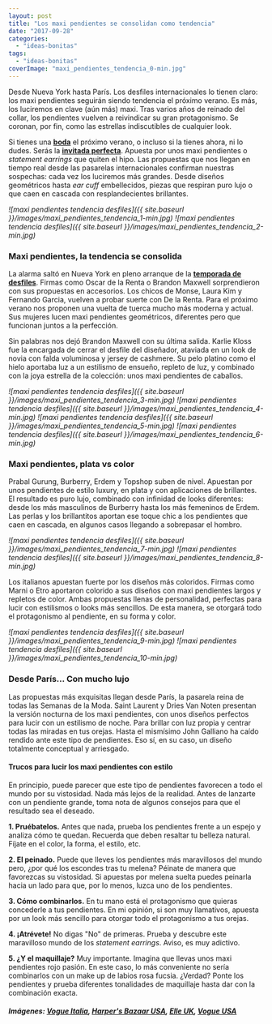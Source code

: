 ```yaml
---
layout: post
title: "Los maxi pendientes se consolidan como tendencia"
date: "2017-09-28"
categories: 
  - "ideas-bonitas"
tags: 
  - "ideas-bonitas"
coverImage: "maxi_pendientes_tendencia_0-min.jpg"
---
```


Desde Nueva York hasta París. Los desfiles internacionales lo tienen claro: los maxi pendientes seguirán siendo tendencia el próximo verano. Es más, los luciremos en clave (aún más) maxi. Tras varios años de reinado del collar, los pendientes vuelven a reivindicar su gran protagonismo. Se coronan, por fin, como las estrellas indiscutibles de cualquier look.

Si tienes una [**boda**](https://petitpleasures.com/novias-originales-julia-ivan/) el próximo verano, o incluso si la tienes ahora, ni lo dudes. Serás la [**invitada perfecta**](https://petitpleasures.com/invitada-de-boda-perfecta-trucos/). Apuesta por unos maxi pendientes o _statement earrings_ que quiten el hipo. Las propuestas que nos llegan en tiempo real desde las pasarelas internacionales confirman nuestras sospechas: cada vez los luciremos más grandes. Desde diseños geométricos hasta _ear cuff_ embellecidos, piezas que respiran puro lujo o que caen en cascada con resplandecientes brillantes.

 *![maxi pendientes tendencia desfiles]({{ site.baseurl }}/images/maxi_pendientes_tendencia_1-min.jpg)*   *![maxi pendientes tendencia desfiles]({{ site.baseurl }}/images/maxi_pendientes_tendencia_2-min.jpg)* 

### Maxi pendientes, la tendencia se consolida

La alarma saltó en Nueva York en pleno arranque de la [**temporada de desfiles**](https://petitpleasures.com/vestidos-de-novia-paris-fashion-week/). Firmas como Oscar de la Renta o Brandon Maxwell sorprendieron con sus propuestas en accesorios. Los chicos de Monse, Laura Kim y Fernando Garcia, vuelven a probar suerte con De la Renta. Para el próximo verano nos proponen una vuelta de tuerca mucho más moderna y actual. Sus mujeres lucen maxi pendientes geométricos, diferentes pero que funcionan juntos a la perfección.

Sin palabras nos dejó Brandon Maxwell con su última salida. Karlie Kloss fue la encargada de cerrar el desfile del diseñador, ataviada en un look de novia con falda voluminosa y jersey de cashmere. Su pelo platino como el hielo aportaba luz a un estilismo de ensueño, repleto de luz, y combinado con la joya estrella de la colección: unos maxi pendientes de caballos.

 *![maxi pendientes tendencia desfiles]({{ site.baseurl }}/images/maxi_pendientes_tendencia_3-min.jpg)*   *![maxi pendientes tendencia desfiles]({{ site.baseurl }}/images/maxi_pendientes_tendencia_4-min.jpg)*  *![maxi pendientes tendencia desfiles]({{ site.baseurl }}/images/maxi_pendientes_tendencia_5-min.jpg)*   *![maxi pendientes tendencia desfiles]({{ site.baseurl }}/images/maxi_pendientes_tendencia_6-min.jpg)* 

### Maxi pendientes, plata vs color

Prabal Gurung, Burberry, Erdem y Topshop suben de nivel. Apuestan por unos pendientes de estilo luxury, en plata y con aplicaciones de brillantes. El resultado es puro lujo, combinado con infinidad de looks diferentes: desde los más masculinos de Burberry hasta los más femeninos de Erdem. Las perlas y los brillantitos aportan ese toque chic a los pendientes que caen en cascada, en algunos casos llegando a sobrepasar el hombro.

 *![maxi pendientes tendencia desfiles]({{ site.baseurl }}/images/maxi_pendientes_tendencia_7-min.jpg)*   *![maxi pendientes tendencia desfiles]({{ site.baseurl }}/images/maxi_pendientes_tendencia_8-min.jpg)* 

Los italianos apuestan fuerte por los diseños más coloridos. Firmas como Marni o Etro aportaron colorido a sus diseños con maxi pendientes largos y repletos de color. Ambas propuestas llenas de personalidad, perfectas para lucir con estilismos o looks más sencillos. De esta manera, se otorgará todo el protagonismo al pendiente, en su forma y color.

 *![maxi pendientes tendencia desfiles]({{ site.baseurl }}/images/maxi_pendientes_tendencia_9-min.jpg)*   *![maxi pendientes tendencia desfiles]({{ site.baseurl }}/images/maxi_pendientes_tendencia_10-min.jpg)* 

### Desde París... Con mucho lujo

Las propuestas más exquisitas llegan desde París, la pasarela reina de todas las Semanas de la Moda. Saint Laurent y Dries Van Noten presentan la versión nocturna de los maxi pendientes, con unos diseños perfectos para lucir con un estilismo de noche. Para brillar con luz propia y centrar todas las miradas en tus orejas. Hasta el mismísimo John Galliano ha caído rendido ante este tipo de pendientes. Eso sí, en su caso, un diseño totalmente conceptual y arriesgado.

#### Trucos para lucir los maxi pendientes con estilo

En principio, puede parecer que este tipo de pendientes favorecen a todo el mundo por su vistosidad. Nada más lejos de la realidad. Antes de lanzarte con un pendiente grande, toma nota de algunos consejos para que el resultado sea el deseado.

**1\. Pruébatelos.** Antes que nada, prueba los pendientes frente a un espejo y analiza cómo te quedan. Recuerda que deben resaltar tu belleza natural. Fíjate en el color, la forma, el estilo, etc.

**2\. El peinado.** Puede que lleves los pendientes más maravillosos del mundo pero, ¿por qué los escondes tras tu melena? Péinate de manera que favorezcas su vistosidad. Si apuestas por melena suelta puedes peinarla hacia un lado para que, por lo menos, luzca uno de los pendientes.

**3\. Cómo combinarlos.** En tu mano está el protagonismo que quieras concederle a tus pendientes. En mi opinión, si son muy llamativos, apuesta por un look más sencillo para otorgar todo el protagonismo a tus orejas.

**4\. ¡Atrévete!** No digas "No" de primeras. Prueba y descubre este maravilloso mundo de los _statement earrings_. Aviso, es muy adictivo.

**5\. ¿Y el maquillaje?** Muy importante. Imagina que llevas unos maxi pendientes rojo pasión. En este caso, lo más conveniente no sería combinarlos con un make up de labios rosa fucsia. ¿Verdad? Ponte los pendientes y prueba diferentes tonalidades de maquillaje hasta dar con la combinación exacta.

##### Imágenes: [Vogue Italia](http://www.vogue.it/), [Harper's Bazaar USA](http://www.harpersbazaar.com/), [Elle UK](http://www.elleuk.com/), [Vogue USA](https://www.vogue.com/fashion)
